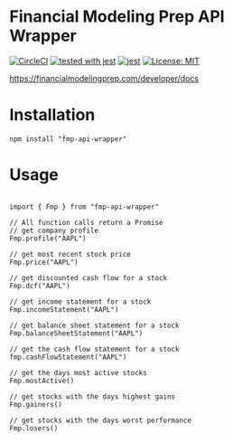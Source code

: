 # Financial Modeling Prep API Wrapper
[![CircleCI](https://circleci.com/gh/schardtbc/fmp-api-wrapper/tree/master.svg?style=svg)](https://circleci.com/gh/schardtbc/fmp-api-wrapper/tree/master)
[![tested with jest](https://img.shields.io/badge/tested_with-jest-99424f.svg)](https://github.com/facebook/jest) 
[![jest](https://jestjs.io/img/jest-badge.svg)](https://github.com/facebook/jest)
[![License: MIT](https://img.shields.io/badge/License-MIT-yellow.svg)](https://opensource.org/licenses/MIT)

https://financialmodelingprep.com/developer/docs

# Installation

```{bash}
npm install "fmp-api-wrapper"
```

# Usage

```{javascript}

import { Fmp } from "fmp-api-wrapper"

// All function calls return a Promise
// get company profile
Fmp.profile("AAPL")

// get most recent stock price
Fmp.price("AAPL")

// get discounted cash flow for a stock
Fmp.dcf("AAPL")

// get income statement for a stock
Fmp.incomeStatement("AAPL")

// get balance sheet statement for a stock
Fmp.balanceSheetStatement("AAPL")

// get the cash flow statement for a stock
fmp.cashFlowStatement("AAPL")

// get the days most active stocks
Fmp.mostActive()

// get stocks with the days highest gains
Fmp.gainers()

// get stocks with the days worst performance
Fmp.losers()
```





